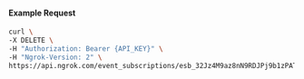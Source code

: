 <!-- Code generated for API Clients. DO NOT EDIT. -->

#### Example Request

```bash
curl \
-X DELETE \
-H "Authorization: Bearer {API_KEY}" \
-H "Ngrok-Version: 2" \
https://api.ngrok.com/event_subscriptions/esb_32Jz4M9az8nN9RDJPj9b1zPATcE/sources/ip_policy_updated.v0
```
